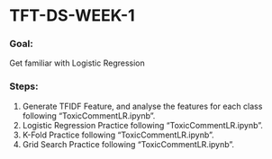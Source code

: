 # TFT-DS-WEEK-1

### Goal: 
Get familiar with Logistic Regression
### Steps:1.	Generate TFIDF Feature, and analyse the features for each class following “ToxicCommentLR.ipynb”.2.	Logistic Regression Practice following “ToxicCommentLR.ipynb”.3.	K-Fold Practice following “ToxicCommentLR.ipynb”.4.	Grid Search Practice following “ToxicCommentLR.ipynb”.